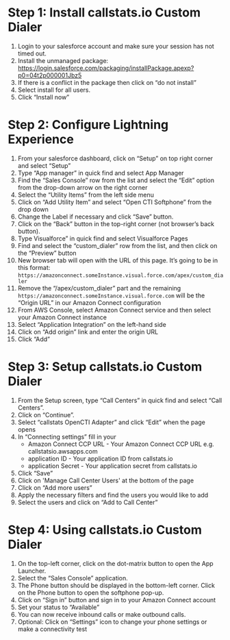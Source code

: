 # Step 1: Install callstats.io Custom Dialer
1. Login to your salesforce account and make sure your session has not timed out. 
2. Install the unmanaged package: https://login.salesforce.com/packaging/installPackage.apexp?p0=04t2p000001Jbz5
3. If there is a conflict in the package then click on “do not install”
4. Select install for all users. 
5. Click “Install now”

# Step 2: Configure Lightning Experience
1. From your salesforce dashboard, click on “Setup” on top right corner and select “Setup”
2. Type “App manager” in quick find and select App Manager
3. Find the “Sales Console” row from the list and select the “Edit” option from the drop-down arrow on the right corner
4. Select the “Utility Items” from the left side menu
5. Click on “Add Utility Item” and select “Open CTI Softphone” from the drop down 
6. Change the Label if necessary and click “Save” button.
7. Click on the “Back” button in the top-right corner (not browser’s back button).
8. Type Visualforce” in quick find and select Visualforce Pages
9. Find and select the “custom_dialer” row from the list, and then click on the “Preview” button
10. New browser tab will open with the URL of this page. It’s going to be in this format: `https://amazonconnect.someInstance.visual.force.com/apex/custom_dialer`
11. Remove the “/apex/custom_dialer” part and the remaining `https://amazonconnect.someInstance.visual.force.com` will be the “Origin URL” in our Amazon Connect configuration
12. From AWS Console, select Amazon Connect service and then select your Amazon Connect instance
13. Select “Application Integration” on the left-hand side
14. Click on “Add origin” link and enter the origin URL
15. Click “Add” 

# Step 3: Setup callstats.io Custom Dialer
1. From the Setup screen, type “Call Centers” in quick find and select “Call Centers”.
2. Click on “Continue”.
3. Select “callstats OpenCTI Adapter” and click “Edit” when the page opens
4. In “Connecting settings” fill in your 
    - Amazon Connect CCP URL - Your Amazon Connect CCP URL e.g. callstatsio.awsapps.com
    - application ID - Your application ID from callstats.io 
    - application Secret - Your application secret from callstats.io 
5. Click “Save”
6. Click on 'Manage Call Center Users' at the bottom of the page 
7. Click on “Add more users”
8. Apply the necessary filters and find the users you would like to add 
9. Select the users and click on “Add to Call Center”

# Step 4: Using callstats.io Custom Dialer
1. On the top-left corner, click on the dot-matrix button to open the App Launcher.
2. Select the “Sales Console” application. 
3. The Phone button should be displayed in the bottom-left corner. Click on the Phone button to open the softphone pop-up.
4. Click on “Sign in” button and sign in to your Amazon Connect account
5. Set your status to “Available” 
6. You can now receive inbound calls or make outbound calls. 
7. Optional: Click on “Settings” icon to change your phone settings or make a connectivity test
